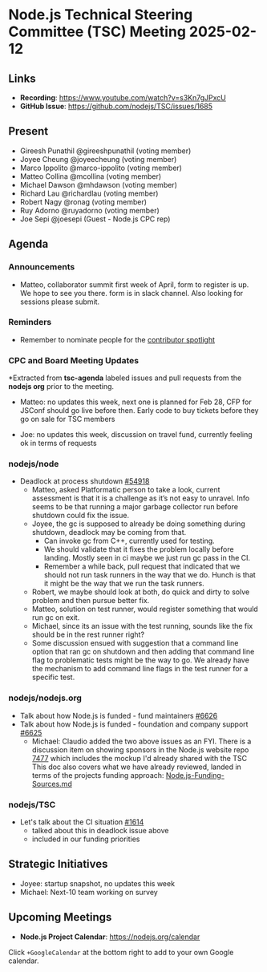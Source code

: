 # Node.js Technical Steering Committee (TSC) Meeting 2025-02-12

## Links

* **Recording**:  <https://www.youtube.com/watch?v=s3Kn7gJPxcU>
* **GitHub Issue**: <https://github.com/nodejs/TSC/issues/1685>

## Present

* Gireesh Punathil @gireeshpunathil (voting member)
* Joyee Cheung @joyeecheung (voting member)
* Marco Ippolito @marco-ippolito (voting member)
* Matteo Collina @mcollina (voting member)
* Michael Dawson @mhdawson (voting member)
* Richard Lau @richardlau (voting member)
* Robert Nagy @ronag (voting member)
* Ruy Adorno @ruyadorno (voting member)
* Joe Sepi @joesepi (Guest - Node.js CPC rep)

## Agenda

### Announcements

* Matteo, collaborator summit first week of April, form to register is up. We hope to see you
  there. form is in slack channel. Also looking for sessions please submit.

### Reminders

* Remember to nominate people for the [contributor spotlight](https://github.com/nodejs/node/blob/main/doc/contributing/reconizing-contributors.md#bi-monthly-contributor-spotlight)

### CPC and Board Meeting Updates

*Extracted from **tsc-agenda** labeled issues and pull requests from the **nodejs org** prior to the meeting.

* Matteo: no updates this week, next one is planned for Feb 28, CFP for JSConf should go live
  before then. Early code to buy tickets before they go on sale for TSC members

* Joe:  no updates this week, discussion on travel fund, currently feeling ok in terms of requests

### nodejs/node

* Deadlock at process shutdown [#54918](https://github.com/nodejs/node/issues/54918)
  * Matteo, asked Platformatic person to take a look, current assessment is that it is a challenge
    as it’s not easy to unravel. Info seems to be that running a major garbage collector
    run before shutdown could fix the issue.
  * Joyee, the gc is supposed to already be doing something during shutdown, deadlock may
    be coming from that.
    * Can invoke gc from C++, currently used for testing.
    * We should validate that it fixes the problem locally before landing. Mostly seen in ci
      maybe we just run gc pass in the CI.
    * Remember a while back, pull request that indicated that we should not run task runners
      in the way that we do. Hunch is that it might be the way that we run the task runners.
  * Robert, we maybe should look at both, do quick and dirty to solve problem and then pursue
    better fix.
  * Matteo, solution on test runner, would register something that would run gc on exit.
  * Michael, since its an issue with the test running, sounds like the fix should be in the
    rest runner right?
  * Some discussion ensued with suggestion that a command line option that ran gc on shutdown
    and then adding that command line flag to problematic tests might be the way to go.
    We already have the mechanism to add command line flags in the test runner for a specific
    test.

### nodejs/nodejs.org

* Talk about how Node.js is funded - fund maintainers [#6626](https://github.com/nodejs/nodejs.org/issues/6626)
* Talk about how Node.js is funded - foundation and company support [#6625](https://github.com/nodejs/nodejs.org/issues/6625)
  * Michael: Claudio added the two above issues as an FYI. There is a discussion item on
    showing sponsors in the Node.js website repo
    [7477](https://github.com/nodejs/nodejs.org/discussions/7477) which includes the mockup I'd already shared with the TSC
    This doc also covers what we have already reviewed, landed in terms of the projects funding approach:
    [Node.js-Funding-Sources.md](https://github.com/nodejs/TSC/blob/main/Nodejs-Funding-Sources.md)

### nodejs/TSC

* Let's talk about the CI situation [#1614](https://github.com/nodejs/TSC/issues/1614)
  * talked about this in deadlock issue above
  * included in our funding priorities

## Strategic Initiatives

* Joyee: startup snapshot, no updates this week
* Michael: Next-10 team working on survey

## Upcoming Meetings

* **Node.js Project Calendar**: <https://nodejs.org/calendar>

Click `+GoogleCalendar` at the bottom right to add to your own Google calendar.
